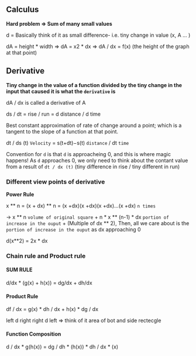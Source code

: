 ## Calculus

**Hard problem => Sum of many small values**

d = Basically think of it as small difference- i.e. tiny change in value (x, A ... )

dA = height \* width
=> dA = x2 \* dx
=> dA / dx = f(x) (the height of the graph at that point)

## Derivative

**Tiny change in the value of a function divided by the tiny change in the input that caused it is what the `derivative` is**

dA / dx is called a derivative of A

ds / dt = rise / run = d distance / d time

Best constant approximation of rate of change around a point; which is a tangent to the slope of a function at that point.

dt / ds (t) `Velocity` = s(t+dt)−s(t) `distance` / dt `time`

Convention for `d` is that `d` is approacheing 0, and this is where magic happens! As `d` approaches 0, we only need to think about the contant value from a result of `dt / dx (t)` (tiny difference in rise / tiny different in run)

### Different view points of derivative

**Power Rule**

x ** n = (x + dx) ** n = (x +dx)(x +dx)(x +dx)...(x +dx) `n times`

-> x ** n `volume of original square` + n \* x ** (n-1) \* dx `portion of increase in the ouput` + (Multiple of dx \*\* 2), Then, all we care about is the `portion of increase in the ouput` as dx approaching 0

d(x\*\*2) = 2x \* dx

### Chain rule and Product rule

#### SUM RULE

d/dx \* (g(x) + h(x)) = dg/dx + dh/dx

#### Product Rule

df / dx = g(x) \* dh / dx + h(x) \* dg / dx

left d right right d left => think of it area of bot and side rectecgle

#### Function Composition

d / dx \* g(h(x)) = dg / dh \* (h(x)) \* dh / dx \* (x)

###
